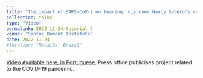 ```yaml
---
title: "The impact of SARS-CoV-2 on hearing: discover Nancy Sotero's research"
collection: talks
type: "Video"
permalink: 2022-11-24-tutorial-2
venue: "Santos Dumont Institute"
date: 2022-11-24
#location: "Macaíba, Brazil"
---
```


[Video Available here, in Portuguese.](https://youtu.be/7kyb6J0PZR0?si=_Ja6QwpDYts4jQND)
Press office publicises project related to the COVID-19 pandemic. 
